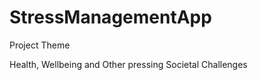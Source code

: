 # StressManagementApp

Project Theme

Health, Wellbeing and Other pressing Societal Challenges



 
 
